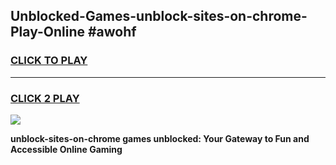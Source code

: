 
## Unblocked-Games-unblock-sites-on-chrome-Play-Online #awohf
<h3>
<a href="https://news.freeplayer.one?title=unblock-sites-on-chrome&ref=3">CLICK TO PLAY</a></h3>
<hr>

<h3>
<a href="https://news.freeplayer.one?title=unblock-sites-on-chrome&ref=3">CLICK 2 PLAY</a>
  
</h3>

<a href="https://news.freeplayer.one?title=unblock-sites-on-chrome&ref=3"><img src="https://clearcache.store/games.png"></a>


**unblock-sites-on-chrome games unblocked: Your Gateway to Fun and Accessible Online Gaming**

